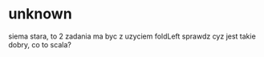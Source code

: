 # unknown

siema stara, to 2 zadania ma byc z uzyciem foldLeft sprawdz cyz jest takie
dobry, co to scala?
